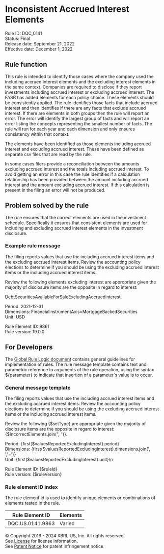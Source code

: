 # Inconsistent Accrued Interest Elements  
Rule ID: DQC_0141  
Status: Final  
Release date: September 21, 2022  
Effective date: December 1, 2022  
  
## Rule function
This rule is intended to identify those cases where the company used the including accrued interest elements and the excluding interest elements in the same context. Companies are required to disclose if they report investments including accrued interest or excluding accrued interest. The FASB has added elements for each policy choice. These elements should be consistently applied.  The rule identifies those facts that include accrued interest and then identifies if there are any facts that exclude accrued interest. If there are elements in both groups then the rule will report an error. The error will identify the largest group of facts and will report an error listing the concepts representing the smallest number of facts.  The rule will run for each year and each dimension and only ensures consistency within that context.

The elements have been identified as those elements including accrued interest and excluding accrued interest.  These have been defined as separate csv files that are read by the rule.  

In some cases filers provide a reconciliation between the amounts excluding accrued interest and the totals including accrued interest.  To avoid getting an error in this case the rule identifies if a calculation relationship has been provided between the amount including accrued interest and the amount excluding accrued interest.  If this calculation is present in the filing an error will not be produced.  

## Problem solved by the rule  
The rule ensures that the correct elements are used in the investment schedule. Specifically it ensures that consistent elements are used for including and excluding accrued interest elements in the investment disclosure.

### Example rule message
The filing reports values that use the including accrued interest items and the excluding accrued interest items. Review the accounting policy elections to determine if you should be using the excluding accrued interest items or the including accrued interest items. 

Review the following elements excluding interest are appropriate given the majority of disclosure items are the opposite in regard to interest:

DebtSecuritiesAvailableForSaleExcludingAccruedInterest.
  
Period: 2021-12-31  
Dimensions: FinancialInstrumentAxis=MortgageBackedSecurities  
Unit: USD
  
Rule Element ID: 9861  
Rule version: 19.0.0 

## For Developers  
The [Global Rule Logic document](https://github.com/DataQualityCommittee/dqc_us_rules/blob/master/docs/GlobalRuleLogic.md) contains general guidelines for implementation of rules. The rule message template contains text and parametric reference to arguments of the rule operation, using the syntax ${parameter} to indicate that insertion of a parameter's value is to occur.  
  
### General message template 
The filing reports values that use the including accrued interest items and the excluding accrued interest items. Review the accounting policy elections to determine if you should be using the excluding accrued interest items or the including accrued interest items. 

Review the following {$setType} are appropriate given the majority of disclosure items are the opposite in regard to interest:
{$IncorrectElements.join(", ")}.
  
Period: {first($valuesReportedExcludingInterest).period}  
Dimensions: {first($valuesReportedExcludingInterest).dimensions.join(', ','=')}  
Unit: {first($valuesReportedExcludingInterest).unit}\n  
  
Rule Element ID: {$ruleId}  
Rule version: {$ruleVersion}

### Rule element ID index  
The rule element id is used to identify unique elements or combinations of elements tested in the rule.

|Rule Element ID|Elements|
|--- |--- |
|DQC.US.0141.9863|Varied|

© Copyright 2016 - 2024 XBRL US, Inc. All rights reserved.   
See [License](https://xbrl.us/dqc-license) for license information.  
See [Patent Notice](https://xbrl.us/dqc-patent) for patent infringement notice.  